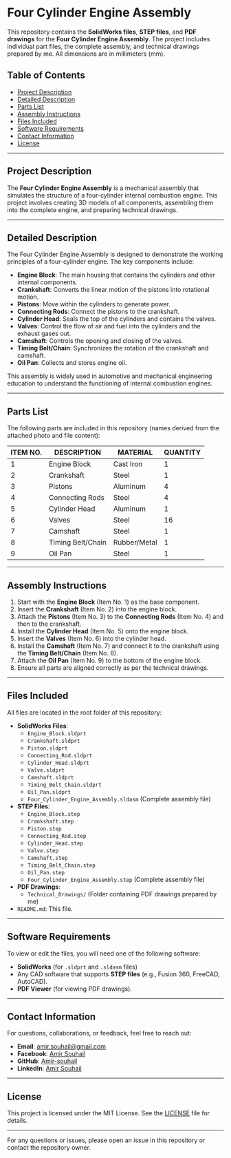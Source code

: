 # Four Cylinder Engine Assembly

This repository contains the **SolidWorks files**, **STEP files**, and **PDF drawings** for the **Four Cylinder Engine Assembly**. The project includes individual part files, the complete assembly, and technical drawings prepared by me. All dimensions are in millimeters (mm).

## Table of Contents
- [Project Description](#project-description)
- [Detailed Description](#detailed-description)
- [Parts List](#parts-list)
- [Assembly Instructions](#assembly-instructions)
- [Files Included](#files-included)
- [Software Requirements](#software-requirements)
- [Contact Information](#contact-information)
- [License](#license)

---

## Project Description
The **Four Cylinder Engine Assembly** is a mechanical assembly that simulates the structure of a four-cylinder internal combustion engine. This project involves creating 3D models of all components, assembling them into the complete engine, and preparing technical drawings.

---

## Detailed Description
The Four Cylinder Engine Assembly is designed to demonstrate the working principles of a four-cylinder engine. The key components include:
- **Engine Block**: The main housing that contains the cylinders and other internal components.
- **Crankshaft**: Converts the linear motion of the pistons into rotational motion.
- **Pistons**: Move within the cylinders to generate power.
- **Connecting Rods**: Connect the pistons to the crankshaft.
- **Cylinder Head**: Seals the top of the cylinders and contains the valves.
- **Valves**: Control the flow of air and fuel into the cylinders and the exhaust gases out.
- **Camshaft**: Controls the opening and closing of the valves.
- **Timing Belt/Chain**: Synchronizes the rotation of the crankshaft and camshaft.
- **Oil Pan**: Collects and stores engine oil.

This assembly is widely used in automotive and mechanical engineering education to understand the functioning of internal combustion engines.

---

## Parts List
The following parts are included in this repository (names derived from the attached photo and file content):

| ITEM NO. | DESCRIPTION           | MATERIAL     | QUANTITY |
|----------|-----------------------|--------------|----------|
| 1        | Engine Block          | Cast Iron    | 1        |
| 2        | Crankshaft            | Steel        | 1        |
| 3        | Pistons               | Aluminum     | 4        |
| 4        | Connecting Rods       | Steel        | 4        |
| 5        | Cylinder Head         | Aluminum     | 1        |
| 6        | Valves                | Steel        | 16       |
| 7        | Camshaft              | Steel        | 1        |
| 8        | Timing Belt/Chain     | Rubber/Metal | 1        |
| 9        | Oil Pan               | Steel        | 1        |

---

## Assembly Instructions
1. Start with the **Engine Block** (Item No. 1) as the base component.
2. Insert the **Crankshaft** (Item No. 2) into the engine block.
3. Attach the **Pistons** (Item No. 3) to the **Connecting Rods** (Item No. 4) and then to the crankshaft.
4. Install the **Cylinder Head** (Item No. 5) onto the engine block.
5. Insert the **Valves** (Item No. 6) into the cylinder head.
6. Install the **Camshaft** (Item No. 7) and connect it to the crankshaft using the **Timing Belt/Chain** (Item No. 8).
7. Attach the **Oil Pan** (Item No. 9) to the bottom of the engine block.
8. Ensure all parts are aligned correctly as per the technical drawings.

---

## Files Included
All files are located in the root folder of this repository:
- **SolidWorks Files**:
  - `Engine_Block.sldprt`
  - `Crankshaft.sldprt`
  - `Piston.sldprt`
  - `Connecting_Rod.sldprt`
  - `Cylinder_Head.sldprt`
  - `Valve.sldprt`
  - `Camshaft.sldprt`
  - `Timing_Belt_Chain.sldprt`
  - `Oil_Pan.sldprt`
  - `Four_Cylinder_Engine_Assembly.sldasm` (Complete assembly file)
- **STEP Files**:
  - `Engine_Block.step`
  - `Crankshaft.step`
  - `Piston.step`
  - `Connecting_Rod.step`
  - `Cylinder_Head.step`
  - `Valve.step`
  - `Camshaft.step`
  - `Timing_Belt_Chain.step`
  - `Oil_Pan.step`
  - `Four_Cylinder_Engine_Assembly.step` (Complete assembly file)
- **PDF Drawings**:
  - `Technical_Drawings/` (Folder containing PDF drawings prepared by me)
- `README.md`: This file.

---

## Software Requirements
To view or edit the files, you will need one of the following software:
- **SolidWorks** (for `.sldprt` and `.sldasm` files)
- Any CAD software that supports **STEP files** (e.g., Fusion 360, FreeCAD, AutoCAD).
- **PDF Viewer** (for viewing PDF drawings).

---

## Contact Information
For questions, collaborations, or feedback, feel free to reach out:
- **Email**: [amir.souhail@gmail.com](mailto:amir.souhail@gmail.com)
- **Facebook**: [Amir Souhail](https://www.facebook.com/amir.souhail)
- **GitHub**: [Amir-souhail](https://github.com/Amir-souhail)
- **LinkedIn**: [Amir Souhail](https://www.linkedin.com/in/amir-souhail-3b939069/)

---

## License
This project is licensed under the MIT License. See the [LICENSE](LICENSE) file for details.

---

For any questions or issues, please open an issue in this repository or contact the repository owner.
